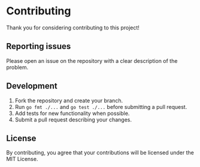 # Contributing

Thank you for considering contributing to this project!

## Reporting issues

Please open an issue on the repository with a clear description of the problem.

## Development

1. Fork the repository and create your branch.
2. Run `go fmt ./...` and `go test ./...` before submitting a pull request.
3. Add tests for new functionality when possible.
4. Submit a pull request describing your changes.

## License

By contributing, you agree that your contributions will be licensed under the MIT License.
